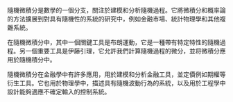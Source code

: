 隨機微積分是數學的一個分支，關注於建模和分析隨機過程。它將微積分和概率論的方法擴展到對具有隨機性的系統的研究中，例如金融市場、統計物理學和其他複雜系統。

在隨機微積分中，其中一個關鍵工具是布朗運動，它是一種帶有特定特性的隨機過程。另一個重要工具是伊藤引理，它允許我們計算隨機過程的微分，並将微積分應用於隨機積分中。

隨機微積分在金融學中有許多應用，用於建模和分析金融工具，並定價例如期權等衍生工具。它也用於物理學中，描述具有隨機波動行為的系統，以及用於工程學中設計能夠適應不確定輸入的控制系統。
